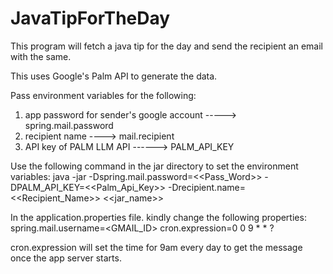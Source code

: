 # JavaTipForTheDay

This program will fetch a java tip for the day and send the recipient an email with the same.

This uses Google's Palm API to generate the data.

Pass environment variables for the following:
1. app password for sender's google account -----> spring.mail.password
2. recipient name ----> mail.recipient
3. API key of PALM LLM API ------> PALM_API_KEY

Use the following command in the jar directory to set the environment variables:
java -jar -Dspring.mail.password=<<Pass_Word>> -DPALM_API_KEY=<<Palm_Api_Key>> -Drecipient.name=<<Recipient_Name>> <<jar_name>>

In the application.properties file. kindly change the following properties:
spring.mail.username=<GMAIL_ID>
cron.expression=0 0 9 * * ?

cron.expression will set the time for 9am every day to get the message once the app server starts.
